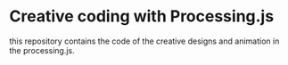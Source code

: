 # Creative coding with Processing.js
this repository contains the code of the creative designs and animation in the processing.js.
